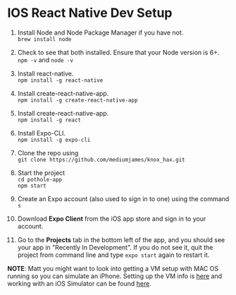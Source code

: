 # IOS React Native Dev Setup
1. Install Node and Node Package Manager if you have not.  
`brew install node`    

2. Check to see that both installed. Ensure that your Node version is 6+.  
`npm -v` and `node -v`  

3. Install react-native.  
`npm install -g react-native`

4. Install create-react-native-app.  
`npm install -g create-react-native-app`  

4. Install create-react-native-app.  
`npm install -g react`  

5. Install Expo-CLI.  
`npm install -g expo-cli`


7. Clone the repo using  
`git clone https://github.com/mediumjames/knox_hax.git`

8. Start the project  
`cd pothole-app`  
`npm start`  

9. Create an Expo account (also used to sign in to one) using the command `s`

10. Download **Expo Client** from the iOS app store and sign in to your account.

11. Go to the **Projects** tab in the bottom left of the app, and you should see your app in "Recently In Development". If you do not see it, quit the project from command line and type `expo start` again to restart it.

**NOTE**: Matt you might want to look into getting a VM setup with MAC OS running so you can simulate an iPhone. Setting up the VM info is [here](https://blog.udemy.com/xcode-on-windows/) and working with an iOS Simulator can be found [here](https://docs.expo.io/versions/latest/guides/up-and-running.html#open-the-app-on-your-phone-or).